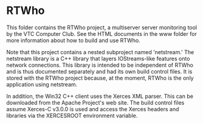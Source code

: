 
RTWho
=====

This folder contains the RTWho project, a multiserver server monitoring tool by the VTC Computer
Club. See the HTML documents in the www folder for more information about how to build and use
RTWho.

Note that this project contains a nested subproject named 'netstream.' The netstream library is
a C++ library that layers IOStreams-like features onto network connections. This library is
intended to be independent of RTWho and is thus documented separately and had its own build
control files. It is stored with the RTWho project because, at the moment, RTWho is the only
application using netstream.

In addition, the Win32 C++ client uses the Xerces XML parser. This can be downloaded from the
Apache Project's web site. The build control files assume Xerces-C v3.0.0 is used and access the
Xerces headers and libraries via the XERCESROOT environment variable.
